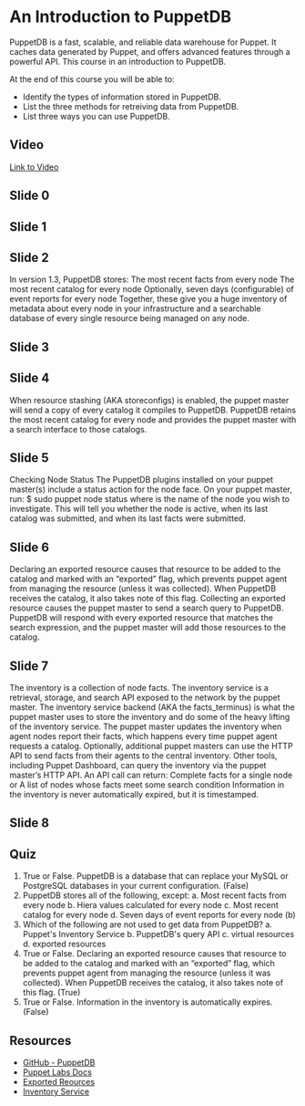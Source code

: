 # An Introduction to PuppetDB
PuppetDB is a fast, scalable, and reliable data warehouse for Puppet. It caches data generated by Puppet, and offers advanced features through a powerful API. This course in an introduction to PuppetDB.

At the end of this course you will be able to:

* Identify the types of information stored in PuppetDB.
* List the three methods for retreiving data from PuppetDB.
* List three ways you can use PuppetDB.

## Video
[Link to Video](http://linktovideo)

## Slide 0



## Slide 1


                      

## Slide 2

In version 1.3, PuppetDB stores:
    The most recent facts from every node
    The most recent catalog for every node
    Optionally, seven days (configurable) of event reports for every node
Together, these give you a huge inventory of metadata about every node in your infrastructure and a searchable database of every single resource being managed on any node.

## Slide 3



## Slide 4

When resource stashing (AKA storeconfigs) is enabled, the puppet master will send a copy of every catalog it compiles to PuppetDB. PuppetDB retains the most recent catalog for every node and provides the puppet master with a search interface to those catalogs.

## Slide 5

Checking Node Status
The PuppetDB plugins installed on your puppet master(s) include a status action for the node face. On your puppet master, run:
$ sudo puppet node status <node> 
where <node> is the name of the node you wish to investigate. This will tell you whether the node is active, when its last catalog was submitted, and when its last facts were submitted.


## Slide 6

Declaring an exported resource causes that resource to be added to the catalog and marked with an “exported” flag, which prevents puppet agent from managing the resource (unless it was collected). When PuppetDB receives the catalog, it also takes note of this flag.
Collecting an exported resource causes the puppet master to send a search query to PuppetDB. PuppetDB will respond with every exported resource that matches the search expression, and the puppet master will add those resources to the catalog.

## Slide 7

The inventory is a collection of node facts. The inventory service is a retrieval, storage, and search API exposed to the network by the puppet master. The inventory service backend (AKA the facts_terminus) is what the puppet master uses to store the inventory and do some of the heavy lifting of the inventory service.
The puppet master updates the inventory when agent nodes report their facts, which happens every time puppet agent requests a catalog. Optionally, additional puppet masters can use the HTTP API to send facts from their agents to the central inventory.
Other tools, including Puppet Dashboard, can query the inventory via the puppet master’s HTTP API. An API call can return:
    Complete facts for a single node
or
    A list of nodes whose facts meet some search condition
Information in the inventory is never automatically expired, but it is timestamped.

## Slide 8


## Quiz
1. True or False. PuppetDB is a database that can replace your MySQL or PostgreSQL databases in your current configuration. (False)
2. PuppetDB stores all of the following, except:
a. Most recent facts from every node b. Hiera values calculated for every node c. Most recent catalog for every node d. Seven days of event reports for every node (b)
3. Which of the following are not used to get data from PuppetDB?
a. Puppet's Inventory Service b. PuppetDB's query API c. virtual resources d. exported resources
4. True or False. Declaring an exported resource causes that resource to be added to the catalog and marked with an “exported” flag, which prevents puppet agent from managing the resource (unless it was collected). When PuppetDB receives the catalog, it also takes note of this flag. (True)
5. True or False. Information in the inventory is automatically expires. (False)

## Resources
* [GitHub - PuppetDB](https://github.com/puppetlabs/puppetdb)
* [Puppet Labs Docs](http://docs.puppetlabs.com/puppetdb/latest/)
* [Exported Reources](http://docs.puppetlabs.com/puppet/2.7/reference/lang_exported.html)
* [Inventory Service](http://docs.puppetlabs.com/guides/inventory_service.html)
